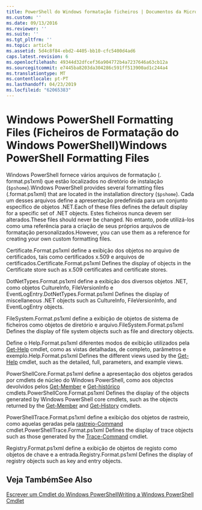```yaml
---
title: PowerShell do Windows formatação ficheiros | Documentos da Microsoft
ms.custom: ''
ms.date: 09/13/2016
ms.reviewer: ''
ms.suite: ''
ms.tgt_pltfrm: ''
ms.topic: article
ms.assetid: 5d4c8f84-ebd2-4405-bb10-cfc5400d4ad6
caps.latest.revision: 6
ms.openlocfilehash: 49344d32dfcef36a904772b4a7237646a63cb12a
ms.sourcegitcommit: e7445ba8203da304286c591ff513900ad1c244a4
ms.translationtype: MT
ms.contentlocale: pt-PT
ms.lasthandoff: 04/23/2019
ms.locfileid: "62065383"
---
```

# <a name="windows-powershell-formatting-files"></a><span data-ttu-id="c155d-102">Windows PowerShell Formatting Files (Ficheiros de Formatação do Windows PowerShell)</span><span class="sxs-lookup"><span data-stu-id="c155d-102">Windows PowerShell Formatting Files</span></span>

<span data-ttu-id="c155d-103">Windows PowerShell fornece vários arquivos de formatação (. format.ps1xml) que estão localizados no diretório de instalação (`$pshome`).</span><span class="sxs-lookup"><span data-stu-id="c155d-103">Windows PowerShell provides several formatting files (.format.ps1xml) that are located in the installation directory (`$pshome`).</span></span> <span data-ttu-id="c155d-104">Cada um desses arquivos define a apresentação predefinida para um conjunto específico de objetos .NET.</span><span class="sxs-lookup"><span data-stu-id="c155d-104">Each of these files defines the default display for a specific set of .NET objects.</span></span> <span data-ttu-id="c155d-105">Estes ficheiros nunca devem ser alterados.</span><span class="sxs-lookup"><span data-stu-id="c155d-105">These files should never be changed.</span></span> <span data-ttu-id="c155d-106">No entanto, pode utilizá-los como uma referência para a criação de seus próprios arquivos de formatação personalizados.</span><span class="sxs-lookup"><span data-stu-id="c155d-106">However, you can use them as a reference for creating your own custom formatting files.</span></span>

<span data-ttu-id="c155d-107">Certificate.Format.ps1xml define a exibição dos objetos no arquivo de certificados, tais como certificados x.509 e arquivos de certificados.</span><span class="sxs-lookup"><span data-stu-id="c155d-107">Certificate.Format.ps1xml Defines the display of objects in the Certificate store such as x.509 certificates and certificate stores.</span></span>

<span data-ttu-id="c155d-108">DotNetTypes.Format.ps1xml define a exibição dos diversos objetos .NET, como objetos CultureInfo, FileVersionInfo e EventLogEntry.</span><span class="sxs-lookup"><span data-stu-id="c155d-108">DotNetTypes.Format.ps1xml Defines the display of miscellaneous .NET objects such as CultureInfo, FileVersionInfo, and EventLogEntry objects.</span></span>

<span data-ttu-id="c155d-109">FileSystem.Format.ps1xml define a exibição de objetos de sistema de ficheiros como objetos de diretório e arquivo.</span><span class="sxs-lookup"><span data-stu-id="c155d-109">FileSystem.Format.ps1xml Defines the display of file system objects such as file and directory objects.</span></span>

<span data-ttu-id="c155d-110">Define o Help.Format.ps1xml diferentes modos de exibição utilizados pela [Get-Help](/powershell/module/Microsoft.PowerShell.Core/Get-Help) cmdlet, como as vistas detalhadas, de completo, parâmetros e exemplo.</span><span class="sxs-lookup"><span data-stu-id="c155d-110">Help.Format.ps1xml Defines the different views used by the [Get-Help](/powershell/module/Microsoft.PowerShell.Core/Get-Help) cmdlet, such as the detailed, full, parameters, and example views.</span></span>

<span data-ttu-id="c155d-111">PowerShellCore.Format.ps1xml define a apresentação dos objetos gerados por cmdlets de núcleo do Windows PowerShell, como aos objectos devolvidos pelos [Get-Member](/powershell/module/Microsoft.PowerShell.Utility/Get-Member) e [Get-histórico](/powershell/module/Microsoft.PowerShell.Core/Get-History) cmdlets.</span><span class="sxs-lookup"><span data-stu-id="c155d-111">PowerShellCore.Format.ps1xml Defines the display of the objects generated by Windows PowerShell core cmdlets, such as the objects returned by the [Get-Member](/powershell/module/Microsoft.PowerShell.Utility/Get-Member) and [Get-History](/powershell/module/Microsoft.PowerShell.Core/Get-History) cmdlets.</span></span>

<span data-ttu-id="c155d-112">PowerShellTrace.Format.ps1xml define a exibição dos objetos de rastreio, como aquelas geradas pela [rastreio-Command](/powershell/module/Microsoft.PowerShell.Utility/Trace-Command) cmdlet.</span><span class="sxs-lookup"><span data-stu-id="c155d-112">PowerShellTrace.Format.ps1xml Defines the display of trace objects such as those generated by the [Trace-Command](/powershell/module/Microsoft.PowerShell.Utility/Trace-Command) cmdlet.</span></span>

<span data-ttu-id="c155d-113">Registry.Format.ps1xml define a exibição de objetos de registo como objetos de chave e a entrada.</span><span class="sxs-lookup"><span data-stu-id="c155d-113">Registry.Format.ps1xml Defines the display of registry objects such as key and entry objects.</span></span>

## <a name="see-also"></a><span data-ttu-id="c155d-114">Veja Também</span><span class="sxs-lookup"><span data-stu-id="c155d-114">See Also</span></span>

[<span data-ttu-id="c155d-115">Escrever um Cmdlet do Windows PowerShell</span><span class="sxs-lookup"><span data-stu-id="c155d-115">Writing a Windows PowerShell Cmdlet</span></span>](../cmdlet/writing-a-windows-powershell-cmdlet.md)
